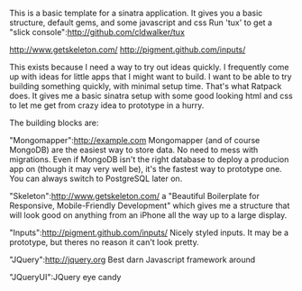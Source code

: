 This is a basic template for a sinatra application. It gives you a basic structure, default gems, and some javascript and css
Run 'tux' to get a "slick console":http://github.com/cldwalker/tux

http://www.getskeleton.com/
http://pigment.github.com/inputs/

This exists because I need a way to try out ideas quickly. I frequently come up with ideas for little apps that I might want to build. I want to be able to try building something quickly, with minimal setup time. That's what Ratpack does. It gives me a basic sinatra setup with some good looking html and css to let me get from crazy idea to prototype in a hurry. 

The building blocks are:

"Mongomapper":http://example.com Mongomapper (and of course MongoDB) are the easiest way to store data. No need to mess with migrations. Even if MongoDB isn't the right database to deploy a producion app on (though it may very well be), it's the fastest way to prototype one. You can always switch to PostgreSQL later on.

"Skeleton":http://www.getskeleton.com/ a "Beautiful Boilerplate for Responsive, Mobile-Friendly Development" which gives me a structure that will look good on anything from an iPhone all the way up to a large display.

"Inputs":http://pigment.github.com/inputs/ Nicely styled inputs. It may be a prototype, but theres no reason it can't look pretty.

"JQuery":http://jquery.org Best darn Javascript framework around

"JQueryUI":JQuery eye candy


